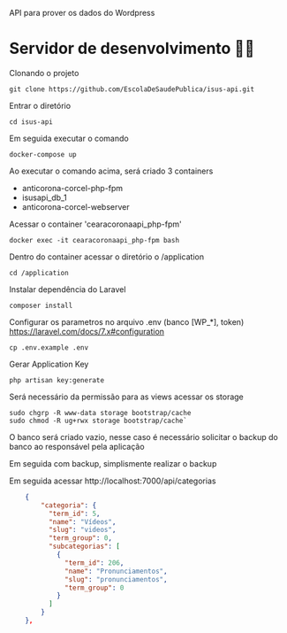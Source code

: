 API para prover os dados do Wordpress

# Servidor de desenvolvimento 🚀🚀

Clonando o projeto

```
git clone https://github.com/EscolaDeSaudePublica/isus-api.git
```


Entrar o diretório

```
cd isus-api
```

Em seguida executar o comando

```
docker-compose up
```

Ao executar o comando acima, será criado 3 containers
- anticorona-corcel-php-fpm
- isusapi_db_1
- anticorona-corcel-webserver

Acessar o container 'cearacoronaapi_php-fpm'
```
docker exec -it cearacoronaapi_php-fpm bash
```

Dentro do container acessar o diretório o /application
```
cd /application
```

Instalar dependência do Laravel
```
composer install
```

Configurar os parametros no arquivo .env (banco [WP_*], token) https://laravel.com/docs/7.x#configuration

```
cp .env.example .env
```

Gerar Application Key
```
php artisan key:generate
```

Será necessário da permissão para as views acessar os storage
```
sudo chgrp -R www-data storage bootstrap/cache
sudo chmod -R ug+rwx storage bootstrap/cache`
```


O banco será criado vazio, nesse caso é necessário solicitar o backup do banco ao responsável pela aplicação

Em seguida com backup, simplismente realizar o backup

Em seguida acessar http://localhost:7000/api/categorias
```json
    {
        "categoria": {
          "term_id": 5,
          "name": "Vídeos",
          "slug": "videos",
          "term_group": 0,
          "subcategorias": [
            {
              "term_id": 206,
              "name": "Pronunciamentos",
              "slug": "pronunciamentos",
              "term_group": 0
            }
          ]
        }
    },
```
